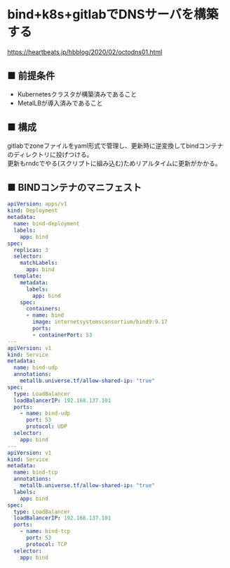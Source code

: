 # bind+k8s+gitlabでDNSサーバを構築する
https://heartbeats.jp/hbblog/2020/02/octodns01.html
## ■ 前提条件
- Kubernetesクラスタが構築済みであること
- MetalLBが導入済みであること

## ■ 構成
gitlabでzoneファイルをyaml形式で管理し、更新時に逆変換してbindコンテナのディレクトリに投げつける。  
更新もrndcでやる(スクリプトに組み込む)ためリアルタイムに更新がかかる。

## ■ BINDコンテナのマニフェスト
```yaml
apiVersion: apps/v1
kind: Deployment
metadata:
  name: bind-deployment
  labels:
    app: bind
spec:
  replicas: 3
  selector:
    matchLabels:
      app: bind
  template:
    metadata:
      labels:
        app: bind
    spec:
      containers:
      - name: bind
        image: internetsystemsconsortium/bind9:9.17
        ports:
        - containerPort: 53
---
apiVersion: v1
kind: Service
metadata:
  name: bind-udp
  annotations:
    metallb.universe.tf/allow-shared-ip: "true"
spec:
  type: LoadBalancer
  loadBalancerIP: 192.168.137.101
  ports:
    - name: bind-udp
      port: 53
      protocol: UDP
  selector:
    app: bind
---
apiVersion: v1
kind: Service
metadata:
  name: bind-tcp
  annotations:
    metallb.universe.tf/allow-shared-ip: "true"
  labels:
    app: bind
spec:
  type: LoadBalancer
  loadBalancerIP: 192.168.137.101
  ports:
    - name: bind-tcp
      port: 53
      protocol: TCP
  selector:
    app: bind
```
